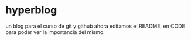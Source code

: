 # hyperblog
un blog para el curso de git y github
ahora editamos el README, en CODE para poder ver la importancia del mismo.
